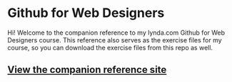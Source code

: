 Github for Web Designers
========================

Hi! Welcome to the companion reference to my lynda.com Github for Web Designers course. This reference also serves as the exercise files for my course, so you can download the exercise files from this repo as well.
## [View the companion reference site](https://www.linkedin.com/learning/github-for-web-designers/deleting-branches?u=2228698)
